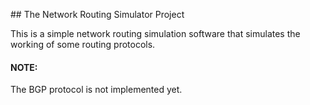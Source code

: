 ## The Network Routing Simulator Project

This is a simple network routing simulation software that simulates the working of some routing protocols.

#### NOTE:

The BGP protocol is not implemented yet.
